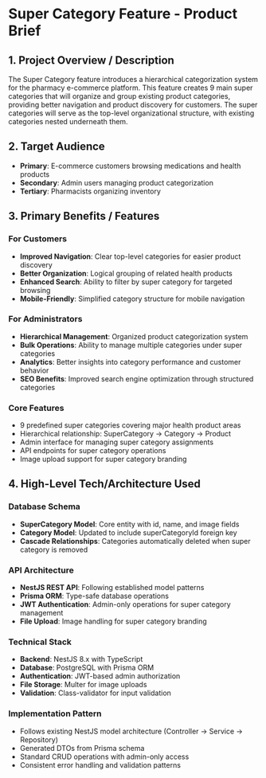 # Super Category Feature - Product Brief

## 1. Project Overview / Description

The Super Category feature introduces a hierarchical categorization system for the pharmacy e-commerce platform. This feature creates 9 main super categories that will organize and group existing product categories, providing better navigation and product discovery for customers. The super categories will serve as the top-level organizational structure, with existing categories nested underneath them.

## 2. Target Audience

- **Primary**: E-commerce customers browsing medications and health products
- **Secondary**: Admin users managing product categorization
- **Tertiary**: Pharmacists organizing inventory

## 3. Primary Benefits / Features

### For Customers
- **Improved Navigation**: Clear top-level categories for easier product discovery
- **Better Organization**: Logical grouping of related health products
- **Enhanced Search**: Ability to filter by super category for targeted browsing
- **Mobile-Friendly**: Simplified category structure for mobile navigation

### For Administrators
- **Hierarchical Management**: Organized product categorization system
- **Bulk Operations**: Ability to manage multiple categories under super categories
- **Analytics**: Better insights into category performance and customer behavior
- **SEO Benefits**: Improved search engine optimization through structured categories

### Core Features
- 9 predefined super categories covering major health product areas
- Hierarchical relationship: SuperCategory → Category → Product
- Admin interface for managing super category assignments
- API endpoints for super category operations
- Image upload support for super category branding

## 4. High-Level Tech/Architecture Used

### Database Schema
- **SuperCategory Model**: Core entity with id, name, and image fields
- **Category Model**: Updated to include superCategoryId foreign key
- **Cascade Relationships**: Categories automatically deleted when super category is removed

### API Architecture
- **NestJS REST API**: Following established model patterns
- **Prisma ORM**: Type-safe database operations
- **JWT Authentication**: Admin-only operations for super category management
- **File Upload**: Image handling for super category branding

### Technical Stack
- **Backend**: NestJS 8.x with TypeScript
- **Database**: PostgreSQL with Prisma ORM
- **Authentication**: JWT-based admin authorization
- **File Storage**: Multer for image uploads
- **Validation**: Class-validator for input validation

### Implementation Pattern
- Follows existing NestJS model architecture (Controller → Service → Repository)
- Generated DTOs from Prisma schema
- Standard CRUD operations with admin-only access
- Consistent error handling and validation patterns
